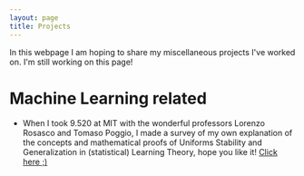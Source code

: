 ```yaml
---
layout: page
title: Projects
---
```


In this webpage I am hoping to share my miscellaneous projects I've worked on.
I'm still working on this page!

# Machine Learning related

- When I took 9.520 at MIT with the wonderful professors Lorenzo Rosasco and
Tomaso Poggio, I made a survey of my own explanation of the concepts and
mathematical proofs of Uniforms Stability and Generalization in (statistical)
Learning Theory, hope you like it! [Click here ;)](https://qr.ae/TWo7oy)
